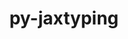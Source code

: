 ---
title: "py-jaxtyping"
layout: cache
categories: [package, develop]
meta: {"compilers": ["none"], "num_specs": 53, "num_specs_by_stack": {"ml-darwin-aarch64-mps": 20, "ml-linux-aarch64-cpu": 17, "ml-linux-aarch64-cuda": 16, "ml-linux-x86_64-cpu": 16, "ml-linux-x86_64-cuda": 16, "root": 53}, "oss": ["sequoia", "ubuntu24.04"], "platforms": ["darwin", "linux"], "stacks": ["ml-darwin-aarch64-mps", "ml-linux-aarch64-cpu", "ml-linux-aarch64-cuda", "ml-linux-x86_64-cpu", "ml-linux-x86_64-cuda", "root"], "targets": ["aarch64", "x86_64_v3"], "versions": ["0.2.19"]}
spec_details: [{"compiler": "none", "hash": "2roan62kymwr4danxwflr3mhr5xoxiav", "os": "ubuntu24.04", "platform": "linux", "size": "-", "stacks": ["ml-linux-x86_64-cpu", "ml-linux-x86_64-cuda", "root"], "target": "x86_64_v3", "variants": ["build_system=python_pip"], "versions": ["0.2.19"]}, {"compiler": "none", "hash": "2uhycqmow374o3nrhpmo3gwqd6kk5unl", "os": "ubuntu24.04", "platform": "linux", "size": "-", "stacks": ["ml-linux-aarch64-cpu", "ml-linux-aarch64-cuda", "root"], "target": "aarch64", "variants": ["build_system=python_pip"], "versions": ["0.2.19"]}, {"compiler": "none", "hash": "2xzxhdujqfawmgq3lmud246dxf4brhau", "os": "sequoia", "platform": "darwin", "size": "-", "stacks": ["ml-darwin-aarch64-mps", "root"], "target": "aarch64", "variants": ["build_system=python_pip"], "versions": ["0.2.19"]}, {"compiler": "none", "hash": "3muwhifbhsg5pocemmwf7z6zynxkusdd", "os": "sequoia", "platform": "darwin", "size": "-", "stacks": ["ml-darwin-aarch64-mps", "root"], "target": "aarch64", "variants": ["build_system=python_pip"], "versions": ["0.2.19"]}, {"compiler": "none", "hash": "3njkj7wmazokqra2365agrxdt6mxmvjw", "os": "ubuntu24.04", "platform": "linux", "size": "-", "stacks": ["ml-linux-x86_64-cpu", "ml-linux-x86_64-cuda", "root"], "target": "x86_64_v3", "variants": ["build_system=python_pip"], "versions": ["0.2.19"]}, {"compiler": "none", "hash": "4f6vw3od6nysuqnsu23pjrbzqkwb2mk5", "os": "ubuntu24.04", "platform": "linux", "size": "-", "stacks": ["ml-linux-aarch64-cpu", "ml-linux-aarch64-cuda", "root"], "target": "aarch64", "variants": ["build_system=python_pip"], "versions": ["0.2.19"]}, {"compiler": "none", "hash": "52kwujmravkwyjaitrc4vsjip24x52dm", "os": "sequoia", "platform": "darwin", "size": "-", "stacks": ["ml-darwin-aarch64-mps", "root"], "target": "aarch64", "variants": ["build_system=python_pip"], "versions": ["0.2.19"]}, {"compiler": "none", "hash": "5icicz54esapcdz7vfydqvh3ceij7lzr", "os": "ubuntu24.04", "platform": "linux", "size": "-", "stacks": ["ml-linux-aarch64-cpu", "ml-linux-aarch64-cuda", "root"], "target": "aarch64", "variants": ["build_system=python_pip"], "versions": ["0.2.19"]}, {"compiler": "none", "hash": "5yxdlo74iry7kdgwj5inq7aukfwkmuxm", "os": "sequoia", "platform": "darwin", "size": "-", "stacks": ["ml-darwin-aarch64-mps", "root"], "target": "aarch64", "variants": ["build_system=python_pip"], "versions": ["0.2.19"]}, {"compiler": "none", "hash": "6whdvtwqythepbjpts5z7fndfdjj2z4z", "os": "ubuntu24.04", "platform": "linux", "size": "-", "stacks": ["ml-linux-aarch64-cpu", "ml-linux-aarch64-cuda", "root"], "target": "aarch64", "variants": ["build_system=python_pip"], "versions": ["0.2.19"]}, {"compiler": "none", "hash": "77e2qa2fl3gdk63yhvjacmb6ao5gd5mf", "os": "sequoia", "platform": "darwin", "size": "-", "stacks": ["ml-darwin-aarch64-mps", "root"], "target": "aarch64", "variants": ["build_system=python_pip"], "versions": ["0.2.19"]}, {"compiler": "none", "hash": "a6dc2ymihqg7gvxqnpcywr6ehj7abrpc", "os": "ubuntu24.04", "platform": "linux", "size": "-", "stacks": ["ml-linux-x86_64-cpu", "ml-linux-x86_64-cuda", "root"], "target": "x86_64_v3", "variants": ["build_system=python_pip"], "versions": ["0.2.19"]}, {"compiler": "none", "hash": "ahfgpykmvhyr6ywu7ultnr6s7pk2uoou", "os": "sequoia", "platform": "darwin", "size": "-", "stacks": ["ml-darwin-aarch64-mps", "root"], "target": "aarch64", "variants": ["build_system=python_pip"], "versions": ["0.2.19"]}, {"compiler": "none", "hash": "aiuqzj3iob3dildg6zjittzm6hjx2fva", "os": "ubuntu24.04", "platform": "linux", "size": "-", "stacks": ["ml-linux-x86_64-cpu", "ml-linux-x86_64-cuda", "root"], "target": "x86_64_v3", "variants": ["build_system=python_pip"], "versions": ["0.2.19"]}, {"compiler": "none", "hash": "avcpoyzxpomuwvta2py4ry3kggodrory", "os": "ubuntu24.04", "platform": "linux", "size": "-", "stacks": ["ml-linux-aarch64-cpu", "ml-linux-aarch64-cuda", "root"], "target": "aarch64", "variants": ["build_system=python_pip"], "versions": ["0.2.19"]}, {"compiler": "none", "hash": "ayxemog2c4fapu3apkjgahurip5ckbet", "os": "sequoia", "platform": "darwin", "size": "-", "stacks": ["ml-darwin-aarch64-mps", "root"], "target": "aarch64", "variants": ["build_system=python_pip"], "versions": ["0.2.19"]}, {"compiler": "none", "hash": "bamlrxf5ilorrxkujmi7aqqa5qcryudd", "os": "ubuntu24.04", "platform": "linux", "size": "-", "stacks": ["ml-linux-x86_64-cpu", "ml-linux-x86_64-cuda", "root"], "target": "x86_64_v3", "variants": ["build_system=python_pip"], "versions": ["0.2.19"]}, {"compiler": "none", "hash": "cjmfkhfy2uwpuuiksdn5isnjaqxubxaq", "os": "ubuntu24.04", "platform": "linux", "size": "-", "stacks": ["ml-linux-aarch64-cpu", "ml-linux-aarch64-cuda", "root"], "target": "aarch64", "variants": ["build_system=python_pip"], "versions": ["0.2.19"]}, {"compiler": "none", "hash": "cz2i6d3dmfq4ex5hiueceml2s65b5pnw", "os": "sequoia", "platform": "darwin", "size": "-", "stacks": ["ml-darwin-aarch64-mps", "root"], "target": "aarch64", "variants": ["build_system=python_pip"], "versions": ["0.2.19"]}, {"compiler": "none", "hash": "expkvzlfopmjywmz5d4kwezacpbc3id7", "os": "ubuntu24.04", "platform": "linux", "size": "-", "stacks": ["ml-linux-x86_64-cpu", "ml-linux-x86_64-cuda", "root"], "target": "x86_64_v3", "variants": ["build_system=python_pip"], "versions": ["0.2.19"]}, {"compiler": "none", "hash": "fdyysb7zkl5oh3px2avkxc72lszqibhb", "os": "ubuntu24.04", "platform": "linux", "size": "-", "stacks": ["ml-linux-x86_64-cpu", "ml-linux-x86_64-cuda", "root"], "target": "x86_64_v3", "variants": ["build_system=python_pip"], "versions": ["0.2.19"]}, {"compiler": "none", "hash": "flp5x5ajdkkjrdlpsdg4zpx55km3vbqe", "os": "sequoia", "platform": "darwin", "size": "-", "stacks": ["ml-darwin-aarch64-mps", "root"], "target": "aarch64", "variants": ["build_system=python_pip"], "versions": ["0.2.19"]}, {"compiler": "none", "hash": "frvt5knrgh6kz7g6dzxpi2m6jnp4uwby", "os": "ubuntu24.04", "platform": "linux", "size": "-", "stacks": ["ml-linux-aarch64-cpu", "ml-linux-aarch64-cuda", "root"], "target": "aarch64", "variants": ["build_system=python_pip"], "versions": ["0.2.19"]}, {"compiler": "none", "hash": "fzhob4ol7yahftmkfelgrrq4eplqmyjt", "os": "ubuntu24.04", "platform": "linux", "size": "-", "stacks": ["ml-linux-x86_64-cpu", "ml-linux-x86_64-cuda", "root"], "target": "x86_64_v3", "variants": ["build_system=python_pip"], "versions": ["0.2.19"]}, {"compiler": "none", "hash": "g5uqp3lwihwiy7m4zninwjqpzamzwz6g", "os": "sequoia", "platform": "darwin", "size": "-", "stacks": ["ml-darwin-aarch64-mps", "root"], "target": "aarch64", "variants": ["build_system=python_pip"], "versions": ["0.2.19"]}, {"compiler": "none", "hash": "gcr2ixxwut5ahm4apcqxg5ghza7b3ejj", "os": "ubuntu24.04", "platform": "linux", "size": "-", "stacks": ["ml-linux-aarch64-cpu", "ml-linux-aarch64-cuda", "root"], "target": "aarch64", "variants": ["build_system=python_pip"], "versions": ["0.2.19"]}, {"compiler": "none", "hash": "gsihs7h657p2nsdaznrdjrggtm3o4sux", "os": "ubuntu24.04", "platform": "linux", "size": "-", "stacks": ["ml-linux-aarch64-cpu", "ml-linux-aarch64-cuda", "root"], "target": "aarch64", "variants": ["build_system=python_pip"], "versions": ["0.2.19"]}, {"compiler": "none", "hash": "htxtnkpp65iwngxthiuxezsj4fud7gyt", "os": "ubuntu24.04", "platform": "linux", "size": "-", "stacks": ["ml-linux-x86_64-cpu", "ml-linux-x86_64-cuda", "root"], "target": "x86_64_v3", "variants": ["build_system=python_pip"], "versions": ["0.2.19"]}, {"compiler": "none", "hash": "ittrqgwfny3krvvtg4sbx6qymt2j4vtd", "os": "ubuntu24.04", "platform": "linux", "size": "-", "stacks": ["ml-linux-x86_64-cpu", "ml-linux-x86_64-cuda", "root"], "target": "x86_64_v3", "variants": ["build_system=python_pip"], "versions": ["0.2.19"]}, {"compiler": "none", "hash": "iwnbno6zvtlyu32q2ikpu4rzx57p3qf6", "os": "sequoia", "platform": "darwin", "size": "-", "stacks": ["ml-darwin-aarch64-mps", "root"], "target": "aarch64", "variants": ["build_system=python_pip"], "versions": ["0.2.19"]}, {"compiler": "none", "hash": "iymqs2hpcej4oyxi3sptxy4lb2eqicaw", "os": "ubuntu24.04", "platform": "linux", "size": "-", "stacks": ["ml-linux-aarch64-cpu", "ml-linux-aarch64-cuda", "root"], "target": "aarch64", "variants": ["build_system=python_pip"], "versions": ["0.2.19"]}, {"compiler": "none", "hash": "jfsinwidupicok3zqpstmpoaipjmvbaj", "os": "ubuntu24.04", "platform": "linux", "size": "-", "stacks": ["ml-linux-x86_64-cpu", "ml-linux-x86_64-cuda", "root"], "target": "x86_64_v3", "variants": ["build_system=python_pip"], "versions": ["0.2.19"]}, {"compiler": "none", "hash": "jg23xig4tpojslxxfmzv756ypknfjowy", "os": "ubuntu24.04", "platform": "linux", "size": "-", "stacks": ["ml-linux-x86_64-cpu", "ml-linux-x86_64-cuda", "root"], "target": "x86_64_v3", "variants": ["build_system=python_pip"], "versions": ["0.2.19"]}, {"compiler": "none", "hash": "k5vhfy4pkxetsgs5hrgetzvbdawnbgno", "os": "sequoia", "platform": "darwin", "size": "-", "stacks": ["ml-darwin-aarch64-mps", "root"], "target": "aarch64", "variants": ["build_system=python_pip"], "versions": ["0.2.19"]}, {"compiler": "none", "hash": "mtnl756mrs7lgvlhupegxjkt6ta5ekxh", "os": "ubuntu24.04", "platform": "linux", "size": "-", "stacks": ["ml-linux-x86_64-cpu", "ml-linux-x86_64-cuda", "root"], "target": "x86_64_v3", "variants": ["build_system=python_pip"], "versions": ["0.2.19"]}, {"compiler": "none", "hash": "njs7dmndn5iwu6a4ud5bl6l2hk7aqvdg", "os": "ubuntu24.04", "platform": "linux", "size": "-", "stacks": ["ml-linux-x86_64-cpu", "ml-linux-x86_64-cuda", "root"], "target": "x86_64_v3", "variants": ["build_system=python_pip"], "versions": ["0.2.19"]}, {"compiler": "none", "hash": "o7umub5lms5jvj3t7ecrbzvgkctokwxj", "os": "ubuntu24.04", "platform": "linux", "size": "-", "stacks": ["ml-linux-aarch64-cpu", "ml-linux-aarch64-cuda", "root"], "target": "aarch64", "variants": ["build_system=python_pip"], "versions": ["0.2.19"]}, {"compiler": "none", "hash": "pfbofihmhdartgtsv7agwocbq2tg74lo", "os": "sequoia", "platform": "darwin", "size": "-", "stacks": ["ml-darwin-aarch64-mps", "root"], "target": "aarch64", "variants": ["build_system=python_pip"], "versions": ["0.2.19"]}, {"compiler": "none", "hash": "pub3bt2yv7s4zbzrhrqlhjm3f3iqy2f2", "os": "sequoia", "platform": "darwin", "size": "-", "stacks": ["ml-darwin-aarch64-mps", "root"], "target": "aarch64", "variants": ["build_system=python_pip"], "versions": ["0.2.19"]}, {"compiler": "none", "hash": "qcebty6pvtgqs6r4uupa4vhsjubqlvug", "os": "ubuntu24.04", "platform": "linux", "size": "-", "stacks": ["ml-linux-aarch64-cpu", "ml-linux-aarch64-cuda", "root"], "target": "aarch64", "variants": ["build_system=python_pip"], "versions": ["0.2.19"]}, {"compiler": "none", "hash": "qocdxostrevedxwmu7zuldgiy327soyf", "os": "sequoia", "platform": "darwin", "size": "-", "stacks": ["ml-darwin-aarch64-mps", "root"], "target": "aarch64", "variants": ["build_system=python_pip"], "versions": ["0.2.19"]}, {"compiler": "none", "hash": "qqx4bxvgcyg4rcqbxf5u4wz7eh4qkjfw", "os": "ubuntu24.04", "platform": "linux", "size": "-", "stacks": ["ml-linux-x86_64-cpu", "ml-linux-x86_64-cuda", "root"], "target": "x86_64_v3", "variants": ["build_system=python_pip"], "versions": ["0.2.19"]}, {"compiler": "none", "hash": "qy6ionc2x42zhtnqmo66pfs3fquxfs2t", "os": "sequoia", "platform": "darwin", "size": "-", "stacks": ["ml-darwin-aarch64-mps", "root"], "target": "aarch64", "variants": ["build_system=python_pip"], "versions": ["0.2.19"]}, {"compiler": "none", "hash": "r72qqc3imyqb3ooeo425672nwjlt4eeq", "os": "sequoia", "platform": "darwin", "size": "-", "stacks": ["ml-darwin-aarch64-mps", "root"], "target": "aarch64", "variants": ["build_system=python_pip"], "versions": ["0.2.19"]}, {"compiler": "none", "hash": "rniynbtudvrs6c2wemsazybbgdnsx7lt", "os": "sequoia", "platform": "darwin", "size": "-", "stacks": ["ml-darwin-aarch64-mps", "root"], "target": "aarch64", "variants": ["build_system=python_pip"], "versions": ["0.2.19"]}, {"compiler": "none", "hash": "rqpmcoizjshzp6it6fatawoyhvgt62ta", "os": "ubuntu24.04", "platform": "linux", "size": "-", "stacks": ["ml-linux-x86_64-cpu", "ml-linux-x86_64-cuda", "root"], "target": "x86_64_v3", "variants": ["build_system=python_pip"], "versions": ["0.2.19"]}, {"compiler": "none", "hash": "sx3syuhaz57tvca3yyvtvsjzrjjssjws", "os": "ubuntu24.04", "platform": "linux", "size": "-", "stacks": ["ml-linux-aarch64-cpu", "ml-linux-aarch64-cuda", "root"], "target": "aarch64", "variants": ["build_system=python_pip"], "versions": ["0.2.19"]}, {"compiler": "none", "hash": "ttq3jdwzpckyn2ob75awsdvr6ufckgs3", "os": "ubuntu24.04", "platform": "linux", "size": "-", "stacks": ["ml-linux-aarch64-cpu", "ml-linux-aarch64-cuda", "root"], "target": "aarch64", "variants": ["build_system=python_pip"], "versions": ["0.2.19"]}, {"compiler": "none", "hash": "tv63jqsr2ggakiz2bl66edq647fv4n5a", "os": "sequoia", "platform": "darwin", "size": "-", "stacks": ["ml-darwin-aarch64-mps", "root"], "target": "aarch64", "variants": ["build_system=python_pip"], "versions": ["0.2.19"]}, {"compiler": "none", "hash": "u62xc346tcvakx4hlja6rkgdtenviw3p", "os": "sequoia", "platform": "darwin", "size": "-", "stacks": ["ml-darwin-aarch64-mps", "root"], "target": "aarch64", "variants": ["build_system=python_pip"], "versions": ["0.2.19"]}, {"compiler": "none", "hash": "wkg6ajpcvlzyk6r5lzerbspcrlg322ui", "os": "ubuntu24.04", "platform": "linux", "size": "-", "stacks": ["ml-linux-aarch64-cpu", "ml-linux-aarch64-cuda", "root"], "target": "aarch64", "variants": ["build_system=python_pip"], "versions": ["0.2.19"]}, {"compiler": "none", "hash": "z5yawqhsax5oyradj6nu3laggnnoqbzr", "os": "ubuntu24.04", "platform": "linux", "size": "-", "stacks": ["ml-linux-aarch64-cpu", "root"], "target": "aarch64", "variants": ["build_system=python_pip"], "versions": ["0.2.19"]}, {"compiler": "none", "hash": "zcgqlomlhpwdod4tagkdjri4qjsfq6jl", "os": "ubuntu24.04", "platform": "linux", "size": "-", "stacks": ["ml-linux-aarch64-cpu", "ml-linux-aarch64-cuda", "root"], "target": "aarch64", "variants": ["build_system=python_pip"], "versions": ["0.2.19"]}]
---
